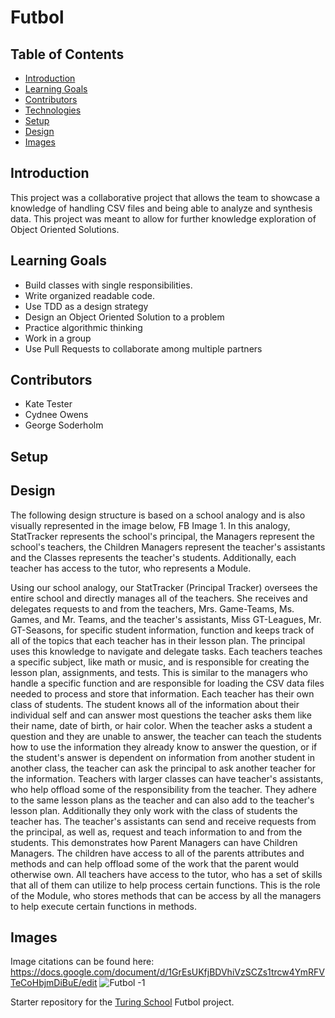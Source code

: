 # Futbol

## Table of Contents
  * [Introduction](#introduction)
  * [Learning Goals](#learning-goals)
  * [Contributors](#contributors)
  * [Technologies](#technologies)
  * [Setup](#setup)
  * [Design](#design)
  * [Images](#images)

## Introduction

  This project was a collaborative project that allows the team to showcase a knowledge of handling CSV files and being able to analyze and synthesis data. This
  project was meant to allow for further knowledge exploration of Object Oriented Solutions.

## Learning Goals  

  * Build classes with single responsibilities.
  * Write organized readable code.
  * Use TDD as a design strategy
  * Design an Object Oriented Solution to a problem
  * Practice algorithmic thinking
  * Work in a group
  * Use Pull Requests to collaborate among multiple partners

## Contributors

  * Kate Tester
  * Cydnee Owens
  * George Soderholm

## Setup

## Design
The following design structure is based on a school analogy and is also visually represented in the image below, FB Image 1. In this analogy, StatTracker represents the school's principal, the Managers represent the school's teachers, the Children Managers represent the teacher's assistants and the Classes represents the teacher's students. Additionally, each teacher has access to the tutor, who represents a Module.  

Using our school analogy, our StatTracker (Principal Tracker) oversees the entire school and directly manages all of the teachers. She receives and delegates requests to and from the teachers, Mrs. Game-Teams,  Ms. Games, and Mr. Teams, and the teacher's assistants, Miss GT-Leagues, Mr. GT-Seasons, for specific student information, function and keeps track of all of the topics that each teacher has in their lesson plan. The principal uses this knowledge to navigate and delegate tasks. Each teachers teaches a specific subject, like math or music, and is responsible for creating the lesson plan, assignments, and tests. This is similar to the managers who handle a specific function and are responsible for loading the CSV data files needed to process and store that information. Each teacher has their own class of students. The student knows all of the information about their individual self and can answer most questions the teacher asks them like their name, date of birth, or hair color. When the teacher asks a student a question and they are unable to answer, the teacher can teach the students how to use the information they already know to answer the question, or if the student's answer is dependent on information from another student in another class, the teacher can ask the principal to ask another teacher for the information. Teachers with larger classes can have teacher's assistants, who help offload some of the responsibility from the teacher. They adhere to the same lesson plans as the teacher and can also add to the teacher's lesson plan. Additionally they only work with the class of students the teacher has. The teacher's assistants can send and receive requests from the principal, as well as, request and teach information to and from the students. This demonstrates how Parent Managers can have Children Managers. The children have access to all of the parents attributes and methods and can help offload some of the work that the parent would otherwise own. All teachers have access to the tutor, who has a set of skills that all of them can utilize to help process certain functions. This is the role of the Module, who stores methods that can be access by all the managers to help execute certain functions in methods.

## Images
Image citations can be found here: https://docs.google.com/document/d/1GrEsUKfjBDVhiVzSCZs1trcw4YmRFVTeCoHbjmDiBuE/edit
![Futbol -1](https://user-images.githubusercontent.com/67389821/93383152-768fd100-f820-11ea-9eef-e6c2d3f7d1e7.jpeg)






Starter repository for the [Turing School](https://turing.io/) Futbol project.
